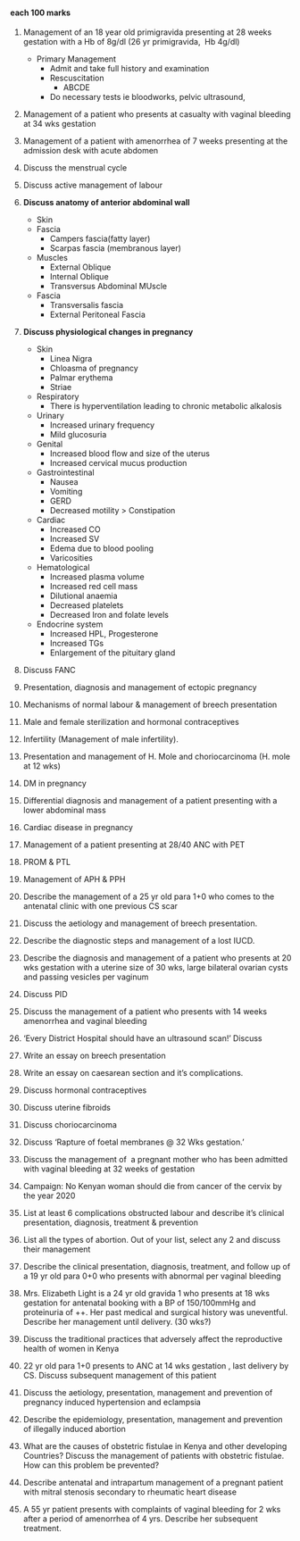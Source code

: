 #### each 100 marks


1. Management of an 18 year old primigravida presenting at 28 weeks gestation with a Hb of 8g/dl (26 yr primigravida,  Hb 4g/dl)
	- Primary Management
		- Admit and take full history and examination
		- Rescuscitation
			- ABCDE
		- Do necessary tests ie bloodworks, pelvic ultrasound, 
    
2. Management of a patient who presents at casualty with vaginal bleeding at 34 wks gestation
    
3. Management of a patient with amenorrhea of 7 weeks presenting at the admission desk with acute abdomen
    
4. Discuss the menstrual cycle
    
5. Discuss active management of labour
    
6. **Discuss anatomy of anterior abdominal wall**
	- Skin
	- Fascia
		- Campers fascia(fatty layer)
		- Scarpas fascia (membranous layer)
	- Muscles
		- External Oblique
		- Internal Oblique
		- Transversus Abdominal MUscle
	- Fascia
		- Transversalis fascia
		- External Peritoneal Fascia
    
7. **Discuss physiological changes in pregnancy**
	- Skin
		- Linea Nigra
		- Chloasma of pregnancy
		- Palmar erythema
		- Striae
	- Respiratory
		- There is hyperventilation leading to chronic metabolic alkalosis
	- Urinary
		- Increased urinary frequency
		- Mild glucosuria
	- Genital
		- Increased blood flow and size of the uterus
		- Increased cervical mucus production
	- Gastrointestinal
		- Nausea
		- Vomiting
		- GERD
		- Decreased motility > Constipation
	- Cardiac
		- Increased CO
		- Increased SV
		- Edema due to blood pooling
		- Varicosities
	- Hematological
		- Increased plasma volume
		- Increased red cell mass
		- Dilutional anaemia
		- Decreased platelets
		- Decreased Iron and folate levels
	- Endocrine system
		- Increased HPL, Progesterone
		- Increased TGs 
		- Enlargement of the pituitary gland
    
8. Discuss FANC
    
9. Presentation, diagnosis and management of ectopic pregnancy
    
10. Mechanisms of normal labour & management of breech presentation
    
11. Male and female sterilization and hormonal contraceptives
    
12. Infertility (Management of male infertility).
    
13. Presentation and management of H. Mole and choriocarcinoma (H. mole at 12 wks)
    
14. DM in pregnancy
    
15. Differential diagnosis and management of a patient presenting with a lower abdominal mass
    
16. Cardiac disease in pregnancy
    
17. Management of a patient presenting at 28/40 ANC with PET
    
18. PROM & PTL
    
19. Management of APH & PPH
    
20. Describe the management of a 25 yr old para 1+0 who comes to the antenatal clinic with one previous CS scar
    
21. Discuss the aetiology and management of breech presentation.
    
22. Describe the diagnostic steps and management of a lost IUCD.
    
23. Describe the diagnosis and management of a patient who presents at 20 wks gestation with a uterine size of 30 wks, large bilateral ovarian cysts and passing vesicles per vaginum
    
24. Discuss PID
    
25. Discuss the management of a patient who presents with 14 weeks amenorrhea and vaginal bleeding
    
26. ‘Every District Hospital should have an ultrasound scan!’ Discuss
    
27. Write an essay on breech presentation
    
28. Write an essay on caesarean section and it’s complications.
    
29. Discuss hormonal contraceptives
    
30. Discuss uterine fibroids
    
31. Discuss choriocarcinoma
    
32. Discuss ‘Rapture of foetal membranes @ 32 Wks gestation.’
    
33. Discuss the management of  a pregnant mother who has been admitted with vaginal bleeding at 32 weeks of gestation
    
34. Campaign: No Kenyan woman should die from cancer of the cervix by the year 2020
    
35. List at least 6 complications obstructed labour and describe it’s clinical presentation, diagnosis, treatment & prevention
    
36. List all the types of abortion. Out of your list, select any 2 and discuss their management
    
37. Describe the clinical presentation, diagnosis, treatment, and follow up of a 19 yr old para 0+0 who presents with abnormal per vaginal bleeding
    
38. Mrs. Elizabeth Light is a 24 yr old gravida 1 who presents at 18 wks gestation for antenatal booking with a BP of 150/100mmHg and proteinuria of ++. Her past medical and surgical history was uneventful. Describe her management until delivery. (30 wks?)
    
39. Discuss the traditional practices that adversely affect the reproductive health of women in Kenya
    
40. 22 yr old para 1+0 presents to ANC at 14 wks gestation , last delivery by CS. Discuss subsequent management of this patient
    
41. Discuss the aetiology, presentation, management and prevention of pregnancy induced hypertension and eclampsia
    
42. Describe the epidemiology, presentation, management and prevention of illegally induced abortion
    
43. What are the causes of obstetric fistulae in Kenya and other developing Countries? Discuss the management of patients with obstetric fistulae. How can this problem be prevented?
    
44. Describe antenatal and intrapartum management of a pregnant patient with mitral stenosis secondary to rheumatic heart disease
    
45. A 55 yr patient presents with complaints of vaginal bleeding for 2 wks after a period of amenorrhea of 4 yrs. Describe her subsequent treatment.